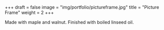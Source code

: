 +++
draft = false
image = "img/portfolio/pictureframe.jpg"
title = "Picture Frame"
weight = 2
+++

<!--more-->

Made with maple and walnut. Finished with boiled linseed oil.